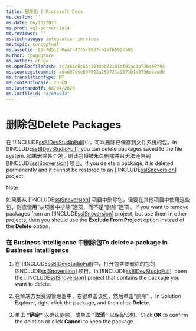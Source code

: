 ```yaml
---
title: 删除包 | Microsoft Docs
ms.custom: ''
ms.date: 06/13/2017
ms.prod: sql-server-2014
ms.reviewer: ''
ms.technology: integration-services
ms.topic: conceptual
ms.assetid: 85b7d512-0ea7-47f5-8937-b1af6592b5b5
author: chugugrace
ms.author: chugu
ms.openlocfilehash: 5c7a61d8c65c1934eb72101bf91ac3b73be60f94
ms.sourcegitcommit: ad4d92dce894592a259721a1571b1d8736abacdb
ms.translationtype: MT
ms.contentlocale: zh-CN
ms.lasthandoff: 08/04/2020
ms.locfileid: "87694534"
---
```

# <a name="delete-packages"></a><span data-ttu-id="1f427-102">删除包</span><span class="sxs-lookup"><span data-stu-id="1f427-102">Delete Packages</span></span>
  <span data-ttu-id="1f427-103">在 [!INCLUDE[ssBIDevStudioFull](../includes/ssbidevstudiofull-md.md)]中，可以删除已保存到文件系统的包。</span><span class="sxs-lookup"><span data-stu-id="1f427-103">In [!INCLUDE[ssBIDevStudioFull](../includes/ssbidevstudiofull-md.md)], you can delete packages saved to the file system.</span></span> <span data-ttu-id="1f427-104">如果删除某个包，则该包将被永久删除并且无法还原到 [!INCLUDE[ssISnoversion](../includes/ssisnoversion-md.md)] 项目。</span><span class="sxs-lookup"><span data-stu-id="1f427-104">If you delete a package, it is deleted permanently and it cannot be restored to an [!INCLUDE[ssISnoversion](../includes/ssisnoversion-md.md)] project.</span></span>  
  
> [!NOTE]  
>  <span data-ttu-id="1f427-105">如果要从 [!INCLUDE[ssISnoversion](../includes/ssisnoversion-md.md)] 项目中删除包，但要在其他项目中使用这些包，则应使用“从项目中排除”选项，而不是“删除”选项   。</span><span class="sxs-lookup"><span data-stu-id="1f427-105">If you want to remove packages from an [!INCLUDE[ssISnoversion](../includes/ssisnoversion-md.md)] project, but use them in other projects, then you should use the **Exclude From Project** option instead of the **Delete** option.</span></span>  
  
### <a name="to-delete-a-package-in-business-intelligence"></a><span data-ttu-id="1f427-106">在 Business Intelligence 中删除包</span><span class="sxs-lookup"><span data-stu-id="1f427-106">To delete a package in Business Intelligence</span></span>  
  
1.  <span data-ttu-id="1f427-107">在 [!INCLUDE[ssBIDevStudioFull](../includes/ssbidevstudiofull-md.md)]中，打开包含要删除的包的 [!INCLUDE[ssISnoversion](../includes/ssisnoversion-md.md)] 项目。</span><span class="sxs-lookup"><span data-stu-id="1f427-107">In [!INCLUDE[ssBIDevStudioFull](../includes/ssbidevstudiofull-md.md)], open the [!INCLUDE[ssISnoversion](../includes/ssisnoversion-md.md)] project that contains the package you want to delete.</span></span>  
  
2.  <span data-ttu-id="1f427-108">在解决方案资源管理器中，右键单击该包，然后单击“删除”  。</span><span class="sxs-lookup"><span data-stu-id="1f427-108">In Solution Explorer, right-click the package, and then click **Delete**.</span></span>  
  
3.  <span data-ttu-id="1f427-109">单击 **“确定”** 以确认删除，或单击 **“取消”** 以保留该包。</span><span class="sxs-lookup"><span data-stu-id="1f427-109">Click **OK** to confirm the deletion or click **Cancel** to keep the package.</span></span>  
  
  
